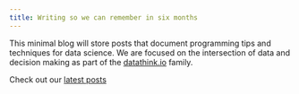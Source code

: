 ```yaml
---
title: Writing so we can remember in six months
---
```


This minimal blog will store posts that document programming tips and techniques for data science. We are focused on the intersection of data and decision making as part of the [datathink.io](https:/datathink.io) family. 

Check out our [latest posts](../ds/posts)